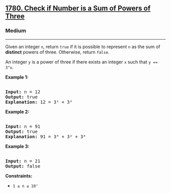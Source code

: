 ### <h2><a href="https://leetcode.com/problems/check-if-number-is-a-sum-of-powers-of-three/">1780. Check if Number is a Sum of Powers of Three</a></h2>  
<h3>Medium</h3>  
<hr>  
<div>  
<p>Given an integer <code>n</code>, return <code>true</code> if it is possible to represent <code>n</code> as the sum of <strong>distinct</strong> powers of three. Otherwise, return <code>false</code>.</p>  

<p>An integer <code>y</code> is a power of three if there exists an integer <code>x</code> such that <code>y == 3^x</code>.</p>  

<p><strong>Example 1:</strong></p>  
<pre>  
<strong>Input:</strong> n = 12  
<strong>Output:</strong> true  
<strong>Explanation:</strong> 12 = 3¹ + 3²  
</pre>  

<p><strong>Example 2:</strong></p>  
<pre>  
<strong>Input:</strong> n = 91  
<strong>Output:</strong> true  
<strong>Explanation:</strong> 91 = 3⁰ + 3² + 3⁴  
</pre>  

<p><strong>Example 3:</strong></p>  
<pre>  
<strong>Input:</strong> n = 21  
<strong>Output:</strong> false  
</pre>  

<p><strong>Constraints:</strong></p>  
<ul>  
<li><code>1 ≤ n ≤ 10⁷</code></li>  
</ul>  
</div>  
